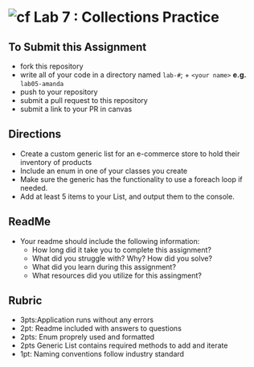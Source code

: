 ![cf](http://i.imgur.com/7v5ASc8.png) Lab 7 : Collections Practice
=====================================

## To Submit this Assignment
- fork this repository
- write all of your code in a directory named `lab-#`; + `<your name>` **e.g.** `lab05-amanda`
- push to your repository
- submit a pull request to this repository
- submit a link to your PR in canvas

## Directions
- Create a custom generic list for an e-commerce store to hold their inventory of products
- Include an enum in one of your classes you create
- Make sure the generic has the functionality to use a foreach loop if needed.
- Add at least 5 items to your List, and output them to the console.

## ReadMe
- Your readme should include the following information:
	- How long did it take you to complete this assignment?
	- What did you struggle with? Why? How did you solve?
	- What did you learn during this assignment?
    - What resources did you utilize for this assingment?

## Rubric
- 3pts:Application runs without any errors
- 2pt: Readme included with answers to questions
- 2pts: Enum proprely used and formatted
- 2pts Generic List contains required methods to add and iterate
- 1pt: Naming conventions follow industry standard